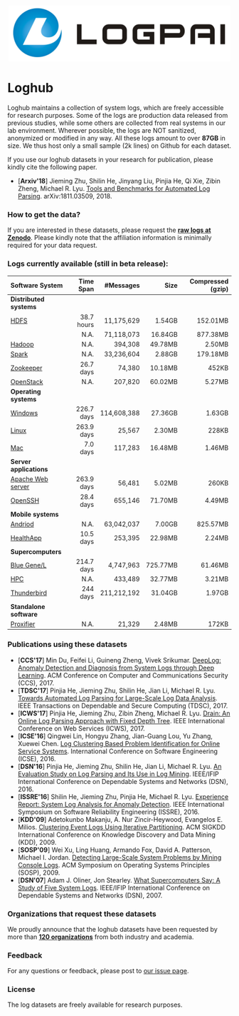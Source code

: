 <p align="center"> <a href="https://github.com/logpai"> <img src="https://github.com/logpai/logpai.github.io/blob/master/img/logpai_logo.jpg" width="500" height="125"/>  </a>
</p>

# Loghub
Loghub maintains a collection of system logs, which are freely accessible for research purposes. Some of the logs are production data released from previous studies, while some others are collected from real systems in our lab environment. Wherever possible, the logs are NOT sanitized, anonymized or modified in any way. All these logs amount to over **87GB** in size. We thus host only a small sample (2k lines) on Github for each dataset. 

If you use our loghub datasets in your research for publication, please kindly cite the following paper.
+ [**Arxiv'18**] Jieming Zhu, Shilin He, Jinyang Liu, Pinjia He, Qi Xie, Zibin Zheng, Michael R. Lyu. [Tools and Benchmarks for Automated Log Parsing](https://arxiv.org/pdf/1811.03509.pdf). arXiv:1811.03509, 2018.

### How to get the data? 
If you are interested in these datasets, please request the **[raw logs at Zenodo](https://doi.org/10.5281/zenodo.1144100)**. Please kindly note that the affiliation information is minimally required for your data request. 


### Logs currently available (still in beta release):

| Software System               | Time Span  |  #Messages  |   Size   | Compressed (gzip) |        
| :---------------------------- | --------: | ---------: | ------: | ------------------: | 
| **Distributed systems**       |            |             |          |                      |                                          
| [HDFS](./HDFS)                | 38.7 hours | 11,175,629  |  1.54GB  |       152.01MB       |                                          
|                               |    N.A.    | 71,118,073  | 16.84GB  |       877.38MB       |                                          
| [Hadoop](./Hadoop)            |    N.A.    |   394,308   | 49.78MB  |        2.50MB        |                                          
| [Spark](./Spark)              |    N.A.    | 33,236,604  |  2.88GB  |       179.18MB       |                                          
| [Zookeeper](./Zookeeper)      | 26.7 days  |   74,380    | 10.18MB  |        452KB         |                                          
| [OpenStack](./OpenStack)      |    N.A.    |   207,820   | 60.02MB  |        5.27MB        | 
| **Operating systems**         |            |             |          |                      |                                          
| [Windows](./Windows)          | 226.7 days | 114,608,388 | 27.36GB  |        1.63GB        |                                          
| [Linux](./Linux)              | 263.9 days |   25,567    |  2.30MB  |        228KB         |                                          
| [Mac](./Mac)                  |  7.0 days  |   117,283   | 16.48MB  |        1.46MB        |                                          
| **Server applications**       |            |             |          |                      |                                          
| [Apache Web server](./Apache) | 263.9 days |   56,481    |  5.02MB  |        260KB         |                                          
| [OpenSSH](./OpenSSH)          | 28.4 days  |   655,146   | 71.70MB  |        4.49MB        |                                          
| **Mobile systems**            |            |             |          |                      |                                          
| [Andriod](./Andriod)          |    N.A.    | 63,042,037  |  7.00GB  |       825.57MB       |                                          
| [HealthApp](./HealthApp)      | 10.5 days  |   253,395   | 22.98MB  |        2.24MB        |                                          
| **Supercomputers**            |            |             |          |                      |                                          
| [Blue Gene/L](./BGL)          | 214.7 days |  4,747,963  | 725.77MB |       61.46MB        | 
| [HPC](./HPC)                  |    N.A.    |   433,489   | 32.77MB  |        3.21MB        |                                          
| [Thunderbird](./Thunderbird)  |  244 days  | 211,212,192 | 31.04GB  |        1.97GB        |                                          
| **Standalone software**       |            |             |          |                      |                                          
| [Proxifier](./Proxifier)      |    N.A.    |   21,329    |  2.48MB  |        172KB         |                                          

 
### Publications using these datasets
+ [**CCS'17**] Min Du, Feifei Li, Guineng Zheng, Vivek Srikumar. [DeepLog: Anomaly Detection and Diagnosis from System Logs through Deep Learning](https://acmccs.github.io/papers/p1285-duA.pdf). ACM Conference on Computer and Communications Security (CCS), 2017.
+ [**TDSC'17**] Pinjia He, Jieming Zhu, Shilin He, Jian Li, Michael R. Lyu. [Towards Automated Log Parsing for Large-Scale Log Data Analysis](http://jiemingzhu.github.io/pub/pjhe_tdsc2017.pdf). IEEE Transactions on Dependable and Secure Computing (TDSC), 2017.
+ [**ICWS'17**] Pinjia He, Jieming Zhu, Zibin Zheng, Michael R. Lyu. [Drain: An Online Log Parsing Approach with Fixed Depth Tree](http://jiemingzhu.github.io/pub/pjhe_icws2017.pdf). IEEE International Conference on Web Services (ICWS), 2017.
+ [**ICSE'16**] Qingwei Lin, Hongyu Zhang, Jian-Guang Lou, Yu Zhang, Xuewei Chen. [Log Clustering Based Problem Identification for Online Service Systems](http://ieeexplore.ieee.org/document/7883294/). International Conference on Software Engineering (ICSE), 2016.
+ [**DSN'16**] Pinjia He, Jieming Zhu, Shilin He, Jian Li, Michael R. Lyu. [An Evaluation Study on Log Parsing and Its Use in Log Mining](http://jiemingzhu.github.io/pub/pjhe_dsn2016.pdf). IEEE/IFIP International Conference on Dependable Systems and Networks (DSN), 2016.
+ [**ISSRE'16**] Shilin He, Jieming Zhu, Pinjia He, Michael R. Lyu. [Experience Report: System Log Analysis for Anomaly Detection](http://jiemingzhu.github.io/pub/slhe_issre2016.pdf). IEEE International Symposium on Software Reliability Engineering (ISSRE), 2016.
+ [**KDD'09**] Adetokunbo Makanju, A. Nur Zincir-Heywood, Evangelos E. Milios. [Clustering Event Logs Using Iterative Partitioning](http://citeseerx.ist.psu.edu/viewdoc/download?doi=10.1.1.503.7668&rep=rep1&type=pdf). ACM SIGKDD International Conference on Knowledge Discovery and Data Mining (KDD), 2009.
+ [**SOSP'09**] Wei Xu, Ling Huang, Armando Fox, David A. Patterson, Michael I. Jordan. [Detecting Large-Scale System Problems by Mining Console Logs](https://www.sigops.org/sosp/sosp09/papers/xu-sosp09.pdf). ACM Symposium on Operating Systems Principles (SOSP), 2009. 
+ [**DSN'07**] Adam J. Oliner, Jon Stearley. [What Supercomputers Say: A Study of Five System Logs](http://ieeexplore.ieee.org/document/4273008/). IEEE/IFIP International Conference on Dependable Systems and Networks (DSN), 2007.


### Organizations that request these datasets
We proudly announce that the loghub datasets have been requested by more than [**120 organizations**](https://github.com/logpai/loghub/wiki/Loghub) from both industry and academia.


### Feedback
For any questions or feedback, please post to [our issue page](https://github.com/logpai/loghub/issues).

### License
The log datasets are freely available for research purposes. 




